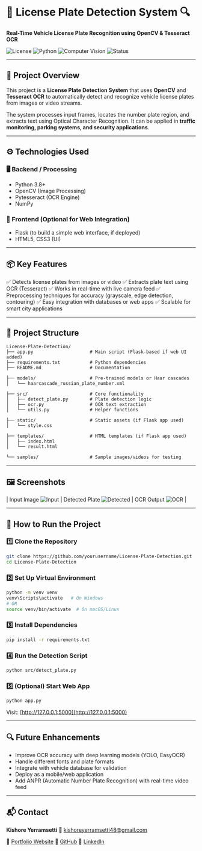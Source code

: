 
# 🚗 License Plate Detection System 🔍

**Real-Time Vehicle License Plate Recognition using OpenCV & Tesseract OCR**

![License](https://img.shields.io/badge/license-MIT-green.svg)
![Python](https://img.shields.io/badge/python-3.8%2B-blue.svg)
![Computer Vision](https://img.shields.io/badge/ComputerVision-OpenCV-orange.svg)
![Status](https://img.shields.io/badge/status-Completed-brightgreen.svg)

---

## 🧠 Project Overview

This project is a **License Plate Detection System** that uses **OpenCV** and **Tesseract OCR** to automatically detect and recognize vehicle license plates from images or video streams.

The system processes input frames, locates the number plate region, and extracts text using Optical Character Recognition. It can be applied in **traffic monitoring, parking systems, and security applications**.

---

## ⚙️ Technologies Used

### 🖥️ Backend / Processing

* Python 3.8+
* OpenCV (Image Processing)
* Pytesseract (OCR Engine)
* NumPy

### 🎨 Frontend (Optional for Web Integration)

* Flask (to build a simple web interface, if deployed)
* HTML5, CSS3 (UI)

---

## 📦 Key Features

✅ Detects license plates from images or video
✅ Extracts plate text using OCR (Tesseract)
✅ Works in real-time with live camera feed
✅ Preprocessing techniques for accuracy (grayscale, edge detection, contouring)
✅ Easy integration with databases or web apps
✅ Scalable for smart city applications

---

## 📁 Project Structure

```
License-Plate-Detection/
├── app.py                     # Main script (Flask-based if web UI added)
├── requirements.txt           # Python dependencies
├── README.md                  # Documentation

├── models/                    # Pre-trained models or Haar cascades
│   └── haarcascade_russian_plate_number.xml

├── src/                       # Core functionality
│   ├── detect_plate.py        # Plate detection logic
│   ├── ocr.py                 # OCR text extraction
│   └── utils.py               # Helper functions

├── static/                    # Static assets (if Flask app used)
│   └── style.css

├── templates/                 # HTML templates (if Flask app used)
│   ├── index.html
│   └── result.html

└── samples/                   # Sample images/videos for testing
```

---

## 🖼️ Screenshots

\| Input Image ![Input](https://github.com/user-attachments/assets/43ac2e23-4b44-4a58-8d2d-8b51234dplate1) | Detected Plate ![Detected](https://github.com/user-attachments/assets/9d8721a2-9b25-44e2-9a5e-plate2) | OCR Output ![OCR](https://github.com/user-attachments/assets/f6a6db13-ec9a-4c59-9827-plate3) |

---

## 🚀 How to Run the Project

### 1️⃣ Clone the Repository

```bash
git clone https://github.com/yourusername/License-Plate-Detection.git
cd License-Plate-Detection
```

### 2️⃣ Set Up Virtual Environment

```bash
python -m venv venv
venv\Scripts\activate   # On Windows
# OR
source venv/bin/activate  # On macOS/Linux
```

### 3️⃣ Install Dependencies

```bash
pip install -r requirements.txt
```

### 4️⃣ Run the Detection Script

```bash
python src/detect_plate.py
```

### 5️⃣ (Optional) Start Web App

```bash
python app.py
```

Visit: [http://127.0.0.1:5000](http://127.0.0.1:5000)

---

## 🔍 Future Enhancements

* Improve OCR accuracy with deep learning models (YOLO, EasyOCR)
* Handle different fonts and plate formats
* Integrate with vehicle database for validation
* Deploy as a mobile/web application
* Add ANPR (Automatic Number Plate Recognition) with real-time video feed

---

## 📬 Contact

**Kishore Yerramsetti**
📧 [kishoreyerramsetti48@gmail.com](mailto:kishoreyerramsetti48@gmail.com)

🔗 [Portfolio Website](https://kishoreyerramsetti-portfolio.netlify.app/)
🔗 [GitHub](https://github.com/yerramsettikishore)
🔗 [LinkedIn](https://www.linkedin.com/in/yerramsettikishore/)
